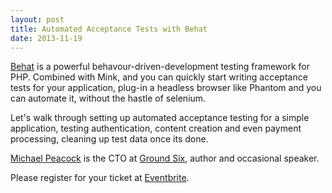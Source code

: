 ```yaml
---
layout: post
title: Automated Acceptance Tests with Behat
date: 2013-11-19
---
```


[Behat][1] is a powerful behavour-driven-development testing framework for PHP. Combined with Mink, and you can quickly start writing acceptance tests for your application, plug-in a headless browser like Phantom and you can automate it, without the hastle of selenium.

Let's walk through setting up automated acceptance testing for a simple application, testing authentication, content creation and even payment processing, cleaning up test data once its done.

[Michael Peacock][2] is the CTO at [Ground Six][3], author and occasional speaker.

Please register for your ticket at [Eventbrite][4].

[1]: http://behat.org/
[2]: https://twitter.com/michaelpeacock
[3]: http://groundsix.com/
[4]: http://www.eventbrite.com/e/phpne-november-automated-acceptance-tests-with-behat-tickets-9297221239?aff=eorg